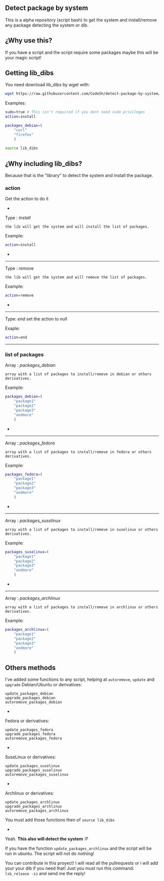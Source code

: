 ## Detect package by system

This is a alpha repository (script bash) to get the system and install/remove any package detecting the system or dib.

## ¿Why use this?

If you have a script and the script require some packages maybe this will be your magic script!

## Getting lib_dibs
You need download lib_dibs by wget with:
```bash
wget https://raw.githubusercontent.com/CodeSh/detect-package-by-system/master/lib_dibs
```

Examples:

```bash
sudo=true # This isn't required if you dont need sudo privileges
action=install

packages_debian=(
	"curl"
	"firefox"
	)
	
source lib_dibs
```

## ¿Why including lib_dibs?
Because that is the "library" to detect the system and install the package.

### action

Get the action to do it

-

Type : *install*

	the lib will get the system and will install the list of packages.
	
Example:

```bash
action=install
```
-
---
Type : *remove*

	the lib will get the system and will remove the list of packages.
	
Example:

```bash
action=remove
```
-
---
Type: *end*
	set the action to null
	
Exaple:

```bash
action=end
```
------------

### list of packages

Array : *packages_debian*

	array with a list of packages to install/remove in debian or others derivatives.
	
Example:
```bash
packages_debian=(
	"package1"
	"package2"
	"package3"
	"andmore"
	)
```

-
---

Array : *packages_fedora*

	array with a list of packages to install/remove in fedora or others derivatives.

Example:
```bash
packages_fedora=(
	"package1"
	"package2"
	"package3"
	"andmore"
	)
```

-
---

Array : *packages_suselinux*

	array with a list of packages to install/remove in suselinux or others derivatives.

Example:
```bash
packages_suselinux=(
	"package1"
	"package2"
	"package3"
	"andmore"
	)
```

-
---

Array : *packages_archlinux*

	array with a list of packages to install/remove in archlinux or others derivatives.

Example:
```bash
packages_archlinux=(
	"package1"
	"package2"
	"package3"
	"andmore"
	)
```	

## Others methods
I've added some functions to any script, helping at `autoremove`, `update` and `upgrade`
Debian/Ubuntu or derivatives:
```
update_packages_debian
upgrade_packages_debian
autoremove_packages_debian
```
-

Fedora or derivatives:
```
update_packages_fedora
upgrade_packages_fedora
autoremove_packages_fedora
```
-

SuseLinux or derivatives:
```
update_packages_suselinux
upgrade_packages_suselinux
autoremove_packages_suselinux
```
-

Archlinux or derivatives:
```
update_packages_archlinux
upgrade_packages_archlinux
autoremove_packages_archlinux
```
You must add those functions then of `source lib_dibs`

-

Yeah. **This also will detect the system** :P

If you have the function `update_packages_archlinux` and the script will be run in ubuntu. The script will not do nothing!

You can contribute in this proyect! I will read all the pullrequests or i will add your your dib if you need that! Just you must run this command: `lsb_release -is` and send me the reply!

